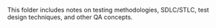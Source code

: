 This folder includes notes on testing methodologies, SDLC/STLC, test design techniques, and other QA concepts.
